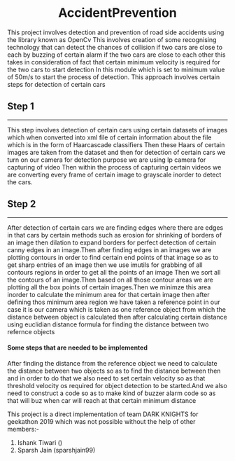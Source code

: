 <h1 align="center"> AccidentPrevention</h1>

This project involves detection and prevention of road side accidents using the library known as OpenCv
This involves creation of some recognising technology that can detect the chances of collision if two cars
are close to each by buzzing of certain alarm if the two cars are close to each other this takes in 
consideration of fact that certain minimum velocity is required for the two cars to start detection
In this module which is set to minimum value of 50m/s to start the process of detection.
This approach involves certain steps for detection of certain cars

<h2>Step 1</h2>
<hr></hr>
This step involves detection of certain cars using certain datasets of images which when converted into
xml file of certain information about the file which is in the form of Haarcascade classifiers 
Then these Haars of certain images are taken from the dataset and then for detection of certain cars we 
turn on our camera for detection purpose we are using Ip camera for capturing of video
Then within the process of capturing certain videos we are converting every frame of certain image to 
grayscale inorder to detect the cars.

<h2>Step 2</h2>
<hr></hr>
After detection of certain cars we are finding edges where there are edges in that cars
by certain methods such as erosion for shrinking of borders of an image then dilation to expand borders
for perfect detection of certain canny edges in an image.Then after finding edges in an images we are 
plotting contours in order to find certain end points of that image so as to get sharp entries of an image
then we use imutils for grabbing of all contours regions in order to get all the points of an image
Then we sort all the contours of an image.Then based on all those contour areas we are plotting
all the box points of certain images.Then we minimze this area inorder to calculate the minimum area for that
certain image then after defining thos minimum area region we have taken a reference point in our case it is
our camera which is taken as one reference object from which the distance between object is calculated then
after calculating certain distance using euclidian distance formula for finding the distance between two refernce objects

<h4>Some steps that are needed to be implemented </h4>
After finding the distance from the reference object we need to calculate the distance between two objects so 
as to find the distance between then and in order to do that we also need to set certain velocity so as that 
threshold velocity os required for object detection to be started.And we also need to construct a code so as to
make kind of buzzer alarm code so as that will buz when car will reach at that certain minimum distance

This project is a direct implementation of team DARK KNIGHTS for geekathon 2019 which was not possible without
the help of other members:-
1. Ishank Tiwari ()
2. Sparsh Jain (sparshjain99) 


